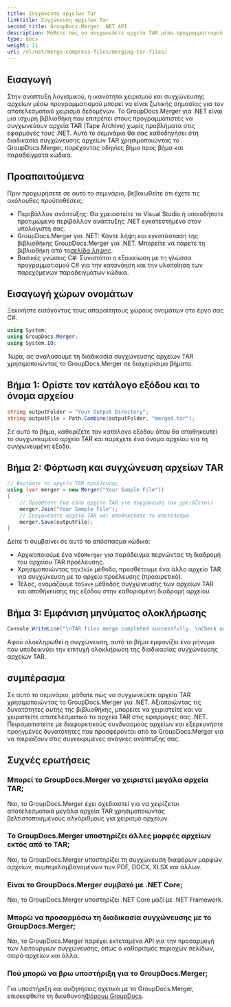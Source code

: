 ```yaml
---
title: Συγχώνευση αρχείων Tar
linktitle: Συγχώνευση αρχείων Tar
second_title: GroupDocs.Merger .NET API
description: Μάθετε πώς να συγχωνεύετε αρχεία TAR μέσω προγραμματισμού χρησιμοποιώντας το GroupDocs.Merger για .NET. Ακολουθήστε τον βήμα προς βήμα οδηγό μας για να χειριστείτε αποτελεσματικά τα αρχεία TAR.
type: docs
weight: 11
url: /el/net/merge-compress-files/merging-tar-files/
---
```

## Εισαγωγή
Στην ανάπτυξη λογισμικού, η ικανότητα χειρισμού και συγχώνευσης αρχείων μέσω προγραμματισμού μπορεί να είναι ζωτικής σημασίας για τον αποτελεσματικό χειρισμό δεδομένων. Το GroupDocs.Merger για .NET είναι μια ισχυρή βιβλιοθήκη που επιτρέπει στους προγραμματιστές να συγχωνεύουν αρχεία TAR (Tape Archive) χωρίς προβλήματα στις εφαρμογές τους .NET. Αυτό το σεμινάριο θα σας καθοδηγήσει στη διαδικασία συγχώνευσης αρχείων TAR χρησιμοποιώντας το GroupDocs.Merger, παρέχοντας οδηγίες βήμα προς βήμα και παραδείγματα κώδικα.
## Προαπαιτούμενα
Πριν προχωρήσετε σε αυτό το σεμινάριο, βεβαιωθείτε ότι έχετε τις ακόλουθες προϋποθέσεις:
- Περιβάλλον ανάπτυξης: Θα χρειαστείτε το Visual Studio ή οποιοδήποτε προτιμώμενο περιβάλλον ανάπτυξης .NET εγκατεστημένο στον υπολογιστή σας.
-  GroupDocs.Merger για .NET: Κάντε λήψη και εγκατάσταση της βιβλιοθήκης GroupDocs.Merger για .NET. Μπορείτε να πάρετε τη βιβλιοθήκη από το[σελίδα λήψης](https://releases.groupdocs.com/merger/net/).
- Βασικές γνώσεις C#: Συνιστάται η εξοικείωση με τη γλώσσα προγραμματισμού C# για την κατανόηση και την υλοποίηση των παρεχόμενων παραδειγμάτων κώδικα.

## Εισαγωγή χώρων ονομάτων
Ξεκινήστε εισάγοντας τους απαραίτητους χώρους ονομάτων στο έργο σας C#.

```csharp
using System; 
using GroupDocs.Merger;
using System.IO;
```

Τώρα, ας αναλύσουμε τη διαδικασία συγχώνευσης αρχείων TAR χρησιμοποιώντας το GroupDocs.Merger σε διαχειρίσιμα βήματα.
## Βήμα 1: Ορίστε τον κατάλογο εξόδου και το όνομα αρχείου
```csharp
string outputFolder = "Your Output Directory";
string outputFile = Path.Combine(outputFolder, "merged.tar");
```
Σε αυτό το βήμα, καθορίζετε τον κατάλογο εξόδου όπου θα αποθηκευτεί το συγχωνευμένο αρχείο TAR και παρέχετε ένα όνομα αρχείου για τη συγχωνευμένη έξοδο.
## Βήμα 2: Φόρτωση και συγχώνευση αρχείων TAR
```csharp
// Φορτώστε το αρχείο TAR προέλευσης
using (var merger = new Merger("Your Sample File"))
{
    // Προσθέστε ένα άλλο αρχείο TAR για συγχώνευση (αν χρειάζεται)
    merger.Join("Your Sample File");
    // Συγχωνεύστε αρχεία TAR και αποθηκεύστε το αποτέλεσμα
    merger.Save(outputFile);
}
```
Δείτε τι συμβαίνει σε αυτό το απόσπασμα κώδικα:
-  Αρχικοποιούμε ένα νέο`Merger` για παράδειγμα περνώντας τη διαδρομή του αρχείου TAR προέλευσης.
-  Χρησιμοποιώντας την`Join` μέθοδο, προσθέτουμε ένα άλλο αρχείο TAR για συγχώνευση με το αρχείο προέλευσης (προαιρετικό).
-  Τέλος, ονομάζουμε το`Save` μέθοδος συγχώνευσης των αρχείων TAR και αποθήκευσης της εξόδου στην καθορισμένη διαδρομή αρχείου.
## Βήμα 3: Εμφάνιση μηνύματος ολοκλήρωσης
```csharp
Console.WriteLine("\nTAR files merge completed successfully. \nCheck output in {0}", outputFolder);
```
Αφού ολοκληρωθεί η συγχώνευση, αυτό το βήμα εμφανίζει ένα μήνυμα που υποδεικνύει την επιτυχή ολοκλήρωση της διαδικασίας συγχώνευσης αρχείων TAR.

## συμπέρασμα
Σε αυτό το σεμινάριο, μάθατε πώς να συγχωνεύετε αρχεία TAR χρησιμοποιώντας το GroupDocs.Merger για .NET. Αξιοποιώντας τις δυνατότητες αυτής της βιβλιοθήκης, μπορείτε να χειριστείτε και να χειριστείτε αποτελεσματικά τα αρχεία TAR στις εφαρμογές σας .NET. Πειραματιστείτε με διαφορετικούς συνδυασμούς αρχείων και εξερευνήστε προηγμένες δυνατότητες που προσφέρονται από το GroupDocs.Merger για να ταιριάζουν στις συγκεκριμένες ανάγκες ανάπτυξης σας.

## Συχνές ερωτήσεις
### Μπορεί το GroupDocs.Merger να χειριστεί μεγάλα αρχεία TAR;
Ναι, το GroupDocs.Merger έχει σχεδιαστεί για να χειρίζεται αποτελεσματικά μεγάλα αρχεία TAR χρησιμοποιώντας βελτιστοποιημένους αλγόριθμους για χειρισμό αρχείων.
### Το GroupDocs.Merger υποστηρίζει άλλες μορφές αρχείων εκτός από το TAR;
Ναι, το GroupDocs.Merger υποστηρίζει τη συγχώνευση διαφόρων μορφών αρχείων, συμπεριλαμβανομένων των PDF, DOCX, XLSX και άλλων.
### Είναι το GroupDocs.Merger συμβατό με .NET Core;
Ναι, το GroupDocs.Merger υποστηρίζει .NET Core μαζί με .NET Framework.
### Μπορώ να προσαρμόσω τη διαδικασία συγχώνευσης με το GroupDocs.Merger;
Ναι, το GroupDocs.Merger παρέχει εκτεταμένα API για την προσαρμογή των λειτουργιών συγχώνευσης, όπως ο καθορισμός περιοχών σελίδων, σειρά αρχείων και άλλα.
### Πού μπορώ να βρω υποστήριξη για το GroupDocs.Merger;
 Για υποστήριξη και συζητήσεις σχετικά με το GroupDocs.Merger, επισκεφθείτε τη διεύθυνση[Φόρουμ GroupDocs](https://forum.groupdocs.com/c/merger/32).